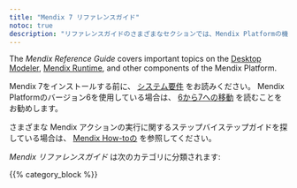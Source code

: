 ```yaml
---
title: "Mendix 7 リファレンスガイド"
notoc: true
description: "リファレンスガイドのさまざまなセクションでは、Mendix Platformの機能と機能について詳しく説明しています。"
---
```


The *Mendix Reference Guide* covers important topics on the  [Desktop Modeler](desktop-modeler), [Mendix Runtime](runtime), and other components of the Mendix Platform.

Mendix 7をインストールする前に、 [システム要件](system-requirements) をお読みください。 Mendix Platformのバージョン6を使用している場合は、 [6から7への移動](moving-from-6-to-7) を読むことをお勧めします。

さまざまな Mendix アクションの実行に関するステップバイステップガイドを探している場合は、 [Mendix How-toの](/howto7/) を参照してください。

*Mendix リファレンスガイド* は次のカテゴリに分類されます:

{{% category_block %}}

